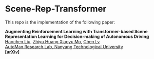 # Scene-Rep-Transformer

This repo is the implementation of the following paper:

**Augmenting Reinforcement Learning with Transformer-based Scene Representation Learning for Decision-making of Autonomous Driving**
<br> [Haochen Liu](https://scholar.google.com/citations?user=iizqKUsAAAAJ&hl=en), [Zhiyu Huang](https://mczhi.github.io/),[Xiaoyu Mo](https://scholar.google.com/citations?user=JUYVmAQAAAAJ&hl=zh-CN), [Chen Lv](https://scholar.google.com/citations?user=UKVs2CEAAAAJ&hl=en) 
<br> [AutoMan Research Lab, Nanyang Technological University](https://lvchen.wixsite.com/automan)
<br> **[[arXiv]](https://arxiv.org/abs/2208.12263)**&nbsp;
